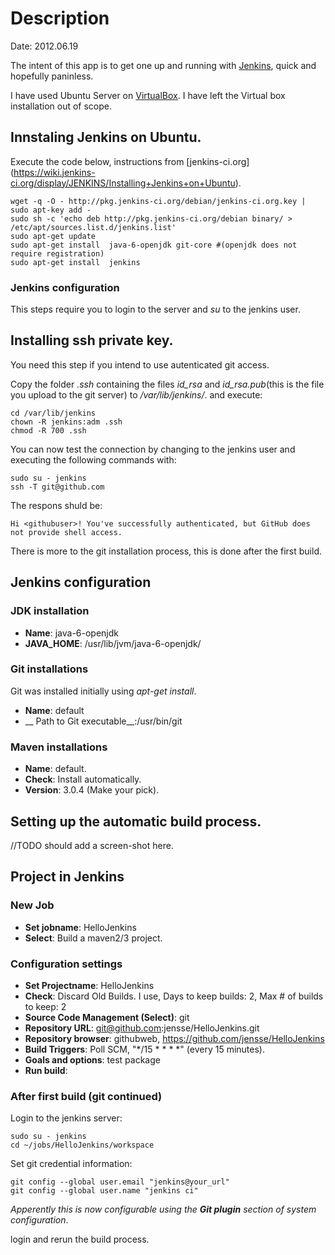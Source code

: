 Description
===========
Date: 2012.06.19

The intent of this app is to get one up and running with [Jenkins](http://jenkins-ci.org/), quick
and hopefully paninless.

I have used Ubuntu Server on [VirtualBox](https://www.virtualbox.org/). I have left the Virtual box installation out of scope.


## Innstaling Jenkins on Ubuntu.

Execute the code below, instructions from
[jenkins-ci.org] (https://wiki.jenkins-ci.org/display/JENKINS/Installing+Jenkins+on+Ubuntu).
	
	wget -q -O - http://pkg.jenkins-ci.org/debian/jenkins-ci.org.key | sudo apt-key add -
	sudo sh -c 'echo deb http://pkg.jenkins-ci.org/debian binary/ > /etc/apt/sources.list.d/jenkins.list'
	sudo apt-get update
	sudo apt-get install  java-6-openjdk git-core #(openjdk does not require registration) 
	sudo apt-get install  jenkins 
	
	
### Jenkins configuration

This steps require you to login to the server and _su_ to the jenkins user.

	
## Installing ssh private key.

You need this step if you intend to use autenticated git access.

Copy the folder _.ssh_ containing the files _id_rsa_ and _id_rsa.pub_(this is the file you upload to the git server)
to _/var/lib/jenkins/_. and execute:


	cd /var/lib/jenkins  
	chown -R jenkins:adm .ssh  
	chmod -R 700 .ssh  

You can now test the connection by changing to the jenkins user and executing the following commands with:

	sudo su - jenkins
	ssh -T git@github.com	

The respons shuld be:  

	Hi <githubuser>! You've successfully authenticated, but GitHub does not provide shell access.

There is more to the git installation process, this is done after the first build.
 
## Jenkins configuration

	
### JDK installation

*	__Name__: java-6-openjdk
*	__JAVA_HOME__: /usr/lib/jvm/java-6-openjdk/

### Git installations

Git was installed initially using _apt-get install_.

*	__Name__: default
*	__	Path to Git executable__:/usr/bin/git

### Maven installations

*	__Name__: default.
*	__Check__: Install automatically.
*	__Version__: 3.0.4 (Make your pick).	
 
## Setting up the automatic build process.

//TODO should add a screen-shot here.


## Project  in Jenkins


### New Job

*	__Set jobname__:  HelloJenkins
*	__Select__: Build a maven2/3 project.

### Configuration settings

*	__Set Projectname__: HelloJenkins
*	__Check__: Discard Old Builds.  I use, Days to keep builds: 2, Max # of builds to keep: 2
*	__Source Code Management (Select)__: git
*	__Repository URL__: git@github.com:jensse/HelloJenkins.git
*	__Repository browser__: githubweb, https://github.com/jensse/HelloJenkins
*	__Build Triggers__: Poll SCM, "*/15 * * * *" (every 15 minutes).
*	__Goals and options__: test package
*	__Run  build__: 

### After first build (git continued)

Login to the jenkins server:
	
	sudo su - jenkins
	cd ~/jobs/HelloJenkins/workspace
	
Set git credential information:
	
	git config --global user.email "jenkins@your_url"
	git config --global user.name "jenkins ci"

_Apperently this is now configurable using the __Git plugin__ section of system configuration_.
	
login and rerun the build process.
	

